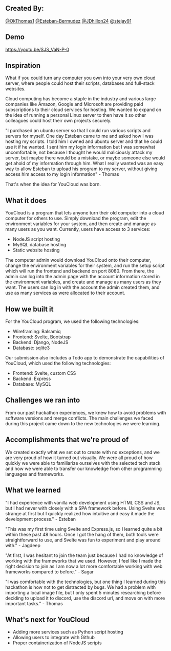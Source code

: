 ## Created By:
[@OkThomas1](https://github.com/OKThomas1) [@Esteban-Bermudez](https://github.com/Esteban-Bermudez) [@JDhillon24](https://github.com/JDhillon24) [@stejay91](https://github.com/stejay91)

## Demo
https://youtu.be/SJS_VaN-P-0

## Inspiration

What if you could turn any computer you own into your very own cloud server, where people could host their scripts, databases and full-stack websites.

Cloud computing has become a staple in the industry and various large companies like Amazon, Google and Microsoft are providing paid subscriptions to their cloud services for hosting. We wanted to expand on the idea of running a personal Linux server to then have it so other colleagues could host their own projects securely.

"I purchased an ubuntu server so that I could run various scripts and servers for myself. One day Esteban came to me and asked how I was hosting my scripts. I told him I owned and ubuntu server and that he could use it if he wanted. I sent him my login information but I was somewhat uncomfortable, not because I thought he would maliciously attack my server, but maybe there would be a mistake, or maybe someone else would get ahold of my information through him. What I really wanted was an easy way to allow Esteban to upload his program to my server, without giving access him access to my login information" - Thomas

That's when the idea for YouCloud was born.

## What it does

YouCloud is a program that lets anyone turn their old computer into a cloud computer for others to use. Simply download the program, edit the environment variables for your system, and then create and manage as many users as you want. Currently, users have access to 3 services:

- NodeJS script hosting
- MySQL database hosting
- Static website hosting

The computer admin would download YouCloud onto their computer, change the environment variables for their system, and run the setup script which will run the frontend and backend on port 8080. From there, the admin can log into the admin page with the account information stored in the environment variables, and create and manage as many users as they want. The users can log in with the account the admin created them, and use as many services as were allocated to their account.

## How we built it

For the YouCloud program, we used the following technologies:

- Wireframing: Balsamiq
- Frontend: Svelte, Bootstrap
- Backend: Django, NodeJS
- Database: sqlite3

Our submission also includes a Todo app to demonstrate the capabilities of YouCloud, which used the following technologies:

- Frontend: Svelte, custom CSS
- Backend: Express
- Database: MySQL

## Challenges we ran into

From our past hackathon experiences, we knew how to avoid problems with software versions and merge conflicts. The main challenges we faced during this project came down to the new technologies we were learning.

## Accomplishments that we're proud of

We created exactly what we set out to create with no exceptions, and we are very proud of how it turned out visually. We were all proud of how quickly we were able to familiarize ourselves with the selected tech stack and how we were able to transfer our knowledge from other programming languages and frameworks.

## What we learned

"I had experience with vanilla web development using HTML CSS and JS, but I had never with closely with a SPA framework before. Using Svelte was strange at first but I quickly realized how intuitive and easy it made the development process." - Esteban

"This was my first time using Svelte and Express.js, so I learned quite a bit within these past 48 hours. Once I got the hang of them, both tools were straightforward to use, and Svelte was fun to experiment and play around with." - Jagdeep

"At first, I was hesitant to join the team just because I had no knowledge of working with the frameworks that we used. However, I feel like I made the right decision to join as I am now a lot more comfortable working with web frameworks compared to before." - Sagar

"I was comfortable with the technologies, but one thing I learned during this hackathon is how not to get distracted by bugs. We had a problem with importing a local image file, but I only spent 5 minutes researching before deciding to upload it to discord, use the discord url, and move on with more important tasks." - Thomas

## What's next for YouCloud

- Adding more services such as Python script hosting
- Allowing users to integrate with Github
- Proper containerization of NodeJS scripts
